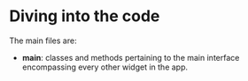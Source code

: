 # Diving into the code

The main files are:

+ **main**: classes and methods pertaining to the main interface encompassing every other widget in
the app.
